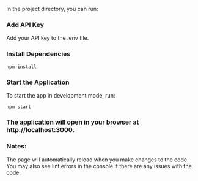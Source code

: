 
In the project directory, you can run:

###  Add API Key

Add your API key to the .env file.

### Install Dependencies

`npm install`

### Start the Application

To start the app in development mode, run:

`npm start`

### The application will open in your browser at http://localhost:3000.

### Notes:
The page will automatically reload when you make changes to the code.
You may also see lint errors in the console if there are any issues with the code.

